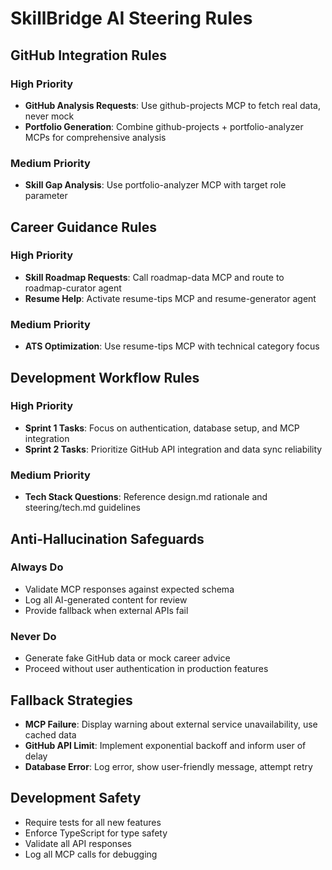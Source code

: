 # SkillBridge AI Steering Rules

## GitHub Integration Rules

### High Priority
- **GitHub Analysis Requests**: Use github-projects MCP to fetch real data, never mock
- **Portfolio Generation**: Combine github-projects + portfolio-analyzer MCPs for comprehensive analysis

### Medium Priority  
- **Skill Gap Analysis**: Use portfolio-analyzer MCP with target role parameter

## Career Guidance Rules

### High Priority
- **Skill Roadmap Requests**: Call roadmap-data MCP and route to roadmap-curator agent
- **Resume Help**: Activate resume-tips MCP and resume-generator agent

### Medium Priority
- **ATS Optimization**: Use resume-tips MCP with technical category focus

## Development Workflow Rules

### High Priority
- **Sprint 1 Tasks**: Focus on authentication, database setup, and MCP integration
- **Sprint 2 Tasks**: Prioritize GitHub API integration and data sync reliability

### Medium Priority
- **Tech Stack Questions**: Reference design.md rationale and steering/tech.md guidelines

## Anti-Hallucination Safeguards

### Always Do
- Validate MCP responses against expected schema
- Log all AI-generated content for review
- Provide fallback when external APIs fail

### Never Do
- Generate fake GitHub data or mock career advice
- Proceed without user authentication in production features

## Fallback Strategies

- **MCP Failure**: Display warning about external service unavailability, use cached data
- **GitHub API Limit**: Implement exponential backoff and inform user of delay
- **Database Error**: Log error, show user-friendly message, attempt retry

## Development Safety

- Require tests for all new features
- Enforce TypeScript for type safety
- Validate all API responses
- Log all MCP calls for debugging